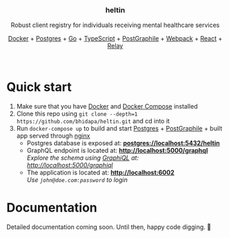 <br>
  <h3 align="center">
    heltin
  </h3>
  <p align="center">
    Robust client registry for individuals receiving mental healthcare services
  </p>
  <p align="center">
    <a href="https://www.docker.com/">Docker</a>
    +
    <a href="https://www.postgresql.org/">Postgres</a>
    +
    <a href="https://golang.org/">Go</a>
    +
    <a href="https://www.typescriptlang.org/">TypeScript</a>
    +
    <a href="https://www.graphile.org/postgraphile/">PostGraphile</a>
    +
    <a href="https://webpack.js.org/">Webpack</a>
    +
    <a href="https://reactjs.org/">React</a>
    +
    <a href="http://facebook.github.io/relay/docs/en/thinking-in-relay.html">Relay</a>
  </p>
<br>

# Quick start

1.  Make sure that you have [Docker](https://www.docker.com/products/docker-engine) and [Docker Compose](https://docs.docker.com/compose/install/) installed
2.  Clone this repo using `git clone --depth=1 https://github.com/bhidapa/heltin.git` and cd into it
3.  Run `docker-compose up` to build and start [Postgres](https://www.postgresql.org/) + [PostGraphile](https://www.graphile.org/postgraphile/) + built app served through [nginx](https://www.nginx.com/)<br>
    - Postgres database is exposed at: **[postgres://localhost:5432/heltin](postgres://localhost:5432/heltin)**
    - GraphQL endpoint is located at: **[http://localhost:5000/graphql](http://localhost:5000/graphql)**<br>
      _Explore the schema using [GraphiQL](https://github.com/graphql/graphiql) at: [http://localhost:5000/graphiql](http://localhost:4400/graphiql)_
    - The application is located at: **[http://localhost:6002](http://localhost:6002)**<br>
      _Use `john@doe.com:password` to login_

# Documentation

Detailed documentation coming soon. Until then, happy code digging. 🔬
